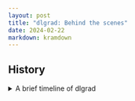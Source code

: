```yaml
---
layout: post
title: "dlgrad: Behind the scenes"
date: 2024-02-22
markdown: kramdown
---
```


##  History

<details>
<summary> A brief timeline of dlgrad </summary>

<ul>
<li> I started this project in 2022 with the intention of learning the fundamentals of deep learning. The initial version worked perfectly fine but was just a numpy wrapper.</li>
<li> In early 2024, I revisted the project and realised that I didnt learn or do much since most of the heavy lifting was done by numpy and this bothered me.</li>
<li> Hence, I began to rewrite dlgrad, well, in a stupid way. </li>
<li> Since, I didnt want to rely on numpy at all, I needed some way of creating the tensors. My genius idea was, let me write C code in python, compile them as a shared file (using subprocess) and load them into python. Suprisingly it worked. The rational was, I wanted *dlgrad* to be a simple pip install, and didnt want to deal with compiling C code.</li>
<li> However, it was becoming really difficult to manage tensors in C and using them in python. Things were only getting complicated as I sarted to add new ops, losses, etc. And I spent around 8 months doing this. Yea 8 months !!!</li>
<li> At this point I became frustated at myself, saddend by the fact that I am not able to do this.</li>
<li> Then I was looking at [llm.c](https://github.com/karpathy/llm.c), and I wondered, why am I complicating things. All this complexity was arising from the fact that I didnt want to compile C code when installing. But, by doing that, I will drasctically improve performance, increase speed and reduce complexity.</li>
<li> I am not worried about the time since, as Andrej Karpathy mentions in the Lex podcast, these are just scar tissues. I have learnt from the mistake and hopefully will not repeat it in the future :). Hence, the lesson learnt here is that,      
    <li> **Don't complicate things** </li>
    <li> **Before starting out on a project, layout a plan, figure out how you are going to do things beforehand, so that in the future, after putting so much effort on something, it should not come to a hault, because, you didnt think it through enough**. </li>
</li>
</ul>
</details>

